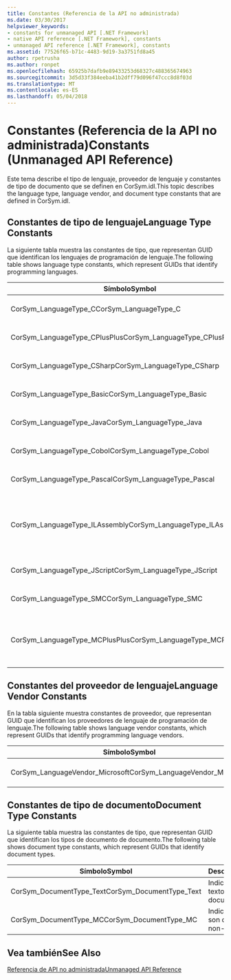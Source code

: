 ```yaml
---
title: Constantes (Referencia de la API no administrada)
ms.date: 03/30/2017
helpviewer_keywords:
- constants for unmanaged API [.NET Framework]
- native API reference [.NET Framework], constants
- unmanaged API reference [.NET Framework], constants
ms.assetid: 77526f65-b71c-4483-9d19-3a3751fd8a45
author: rpetrusha
ms.author: ronpet
ms.openlocfilehash: 65925b7dafb9e89433253d68327c488365674963
ms.sourcegitcommit: 3d5d33f384eeba41b2dff79d096f47ccc8d8f03d
ms.translationtype: MT
ms.contentlocale: es-ES
ms.lasthandoff: 05/04/2018
---
```

# <a name="constants-unmanaged-api-reference"></a><span data-ttu-id="6d5b7-102">Constantes (Referencia de la API no administrada)</span><span class="sxs-lookup"><span data-stu-id="6d5b7-102">Constants (Unmanaged API Reference)</span></span>
<span data-ttu-id="6d5b7-103">Este tema describe el tipo de lenguaje, proveedor de lenguaje y constantes de tipo de documento que se definen en CorSym.idl.</span><span class="sxs-lookup"><span data-stu-id="6d5b7-103">This topic describes the language type, language vendor, and document type constants that are defined in CorSym.idl.</span></span>  
  
## <a name="language-type-constants"></a><span data-ttu-id="6d5b7-104">Constantes de tipo de lenguaje</span><span class="sxs-lookup"><span data-stu-id="6d5b7-104">Language Type Constants</span></span>  
 <span data-ttu-id="6d5b7-105">La siguiente tabla muestra las constantes de tipo, que representan GUID que identifican los lenguajes de programación de lenguaje.</span><span class="sxs-lookup"><span data-stu-id="6d5b7-105">The following table shows language type constants, which represent GUIDs that identify programming languages.</span></span>  
  
|<span data-ttu-id="6d5b7-106">Símbolo</span><span class="sxs-lookup"><span data-stu-id="6d5b7-106">Symbol</span></span>|<span data-ttu-id="6d5b7-107">Descripción</span><span class="sxs-lookup"><span data-stu-id="6d5b7-107">Description</span></span>|  
|------------|-----------------|  
|<span data-ttu-id="6d5b7-108">CorSym_LanguageType_C</span><span class="sxs-lookup"><span data-stu-id="6d5b7-108">CorSym_LanguageType_C</span></span>|<span data-ttu-id="6d5b7-109">Indica el lenguaje c.</span><span class="sxs-lookup"><span data-stu-id="6d5b7-109">Indicates the C language.</span></span>|  
|<span data-ttu-id="6d5b7-110">CorSym_LanguageType_CPlusPlus</span><span class="sxs-lookup"><span data-stu-id="6d5b7-110">CorSym_LanguageType_CPlusPlus</span></span>|<span data-ttu-id="6d5b7-111">Indica el lenguaje C++.</span><span class="sxs-lookup"><span data-stu-id="6d5b7-111">Indicates the C++ language.</span></span>|  
|<span data-ttu-id="6d5b7-112">CorSym_LanguageType_CSharp</span><span class="sxs-lookup"><span data-stu-id="6d5b7-112">CorSym_LanguageType_CSharp</span></span>|<span data-ttu-id="6d5b7-113">Indica el lenguaje C#.</span><span class="sxs-lookup"><span data-stu-id="6d5b7-113">Indicates the C# language.</span></span>|  
|<span data-ttu-id="6d5b7-114">CorSym_LanguageType_Basic</span><span class="sxs-lookup"><span data-stu-id="6d5b7-114">CorSym_LanguageType_Basic</span></span>|<span data-ttu-id="6d5b7-115">Indica el idioma básico.</span><span class="sxs-lookup"><span data-stu-id="6d5b7-115">Indicates the Basic language.</span></span>|  
|<span data-ttu-id="6d5b7-116">CorSym_LanguageType_Java</span><span class="sxs-lookup"><span data-stu-id="6d5b7-116">CorSym_LanguageType_Java</span></span>|<span data-ttu-id="6d5b7-117">Indica el idioma de Java.</span><span class="sxs-lookup"><span data-stu-id="6d5b7-117">Indicates the Java language.</span></span>|  
|<span data-ttu-id="6d5b7-118">CorSym_LanguageType_Cobol</span><span class="sxs-lookup"><span data-stu-id="6d5b7-118">CorSym_LanguageType_Cobol</span></span>|<span data-ttu-id="6d5b7-119">Indica el lenguaje COBOL.</span><span class="sxs-lookup"><span data-stu-id="6d5b7-119">Indicates the COBOL language.</span></span>|  
|<span data-ttu-id="6d5b7-120">CorSym_LanguageType_Pascal</span><span class="sxs-lookup"><span data-stu-id="6d5b7-120">CorSym_LanguageType_Pascal</span></span>|<span data-ttu-id="6d5b7-121">Indica el lenguaje Pascal.</span><span class="sxs-lookup"><span data-stu-id="6d5b7-121">Indicates the Pascal language.</span></span>|  
|<span data-ttu-id="6d5b7-122">CorSym_LanguageType_ILAssembly</span><span class="sxs-lookup"><span data-stu-id="6d5b7-122">CorSym_LanguageType_ILAssembly</span></span>|<span data-ttu-id="6d5b7-123">Indica el código de ensamblado de lenguaje intermedio (MSIL) de Microsoft.</span><span class="sxs-lookup"><span data-stu-id="6d5b7-123">Indicates the Microsoft intermediate language (MSIL) assembly code.</span></span>|  
|<span data-ttu-id="6d5b7-124">CorSym_LanguageType_JScript</span><span class="sxs-lookup"><span data-stu-id="6d5b7-124">CorSym_LanguageType_JScript</span></span>|<span data-ttu-id="6d5b7-125">Indica el lenguaje JScript.</span><span class="sxs-lookup"><span data-stu-id="6d5b7-125">Indicates the JScript language.</span></span>|  
|<span data-ttu-id="6d5b7-126">CorSym_LanguageType_SMC</span><span class="sxs-lookup"><span data-stu-id="6d5b7-126">CorSym_LanguageType_SMC</span></span>|<span data-ttu-id="6d5b7-127">Indica el lenguaje de SMC.</span><span class="sxs-lookup"><span data-stu-id="6d5b7-127">Indicates the SMC language.</span></span>|  
|<span data-ttu-id="6d5b7-128">CorSym_LanguageType_MCPlusPlus</span><span class="sxs-lookup"><span data-stu-id="6d5b7-128">CorSym_LanguageType_MCPlusPlus</span></span>|<span data-ttu-id="6d5b7-129">Indica el lenguaje C++ habilitado para .NET Framework.</span><span class="sxs-lookup"><span data-stu-id="6d5b7-129">Indicates the C++ language enabled for the .NET Framework.</span></span>|  
  
## <a name="language-vendor-constants"></a><span data-ttu-id="6d5b7-130">Constantes del proveedor de lenguaje</span><span class="sxs-lookup"><span data-stu-id="6d5b7-130">Language Vendor Constants</span></span>  
 <span data-ttu-id="6d5b7-131">En la tabla siguiente muestra constantes de proveedor, que representan GUID que identifican los proveedores de lenguaje de programación de lenguaje.</span><span class="sxs-lookup"><span data-stu-id="6d5b7-131">The following table shows language vendor constants, which represent GUIDs that identify programming language vendors.</span></span>  
  
|<span data-ttu-id="6d5b7-132">Símbolo</span><span class="sxs-lookup"><span data-stu-id="6d5b7-132">Symbol</span></span>|<span data-ttu-id="6d5b7-133">Descripción</span><span class="sxs-lookup"><span data-stu-id="6d5b7-133">Description</span></span>|  
|------------|-----------------|  
|<span data-ttu-id="6d5b7-134">CorSym_LanguageVendor_Microsoft</span><span class="sxs-lookup"><span data-stu-id="6d5b7-134">CorSym_LanguageVendor_Microsoft</span></span>|<span data-ttu-id="6d5b7-135">Indica que Microsoft.</span><span class="sxs-lookup"><span data-stu-id="6d5b7-135">Indicates Microsoft.</span></span>|  
  
## <a name="document-type-constants"></a><span data-ttu-id="6d5b7-136">Constantes de tipo de documento</span><span class="sxs-lookup"><span data-stu-id="6d5b7-136">Document Type Constants</span></span>  
 <span data-ttu-id="6d5b7-137">La siguiente tabla muestra las constantes de tipo, que representan GUID que identifican los tipos de documento de documento.</span><span class="sxs-lookup"><span data-stu-id="6d5b7-137">The following table shows document type constants, which represent GUIDs that identify document types.</span></span>  
  
|<span data-ttu-id="6d5b7-138">Símbolo</span><span class="sxs-lookup"><span data-stu-id="6d5b7-138">Symbol</span></span>|<span data-ttu-id="6d5b7-139">Descripción</span><span class="sxs-lookup"><span data-stu-id="6d5b7-139">Description</span></span>|  
|------------|-----------------|  
|<span data-ttu-id="6d5b7-140">CorSym_DocumentType_Text</span><span class="sxs-lookup"><span data-stu-id="6d5b7-140">CorSym_DocumentType_Text</span></span>|<span data-ttu-id="6d5b7-141">Indica un documento de texto.</span><span class="sxs-lookup"><span data-stu-id="6d5b7-141">Indicates a text document.</span></span>|  
|<span data-ttu-id="6d5b7-142">CorSym_DocumentType_MC</span><span class="sxs-lookup"><span data-stu-id="6d5b7-142">CorSym_DocumentType_MC</span></span>|<span data-ttu-id="6d5b7-143">Indica un documento no son de texto.</span><span class="sxs-lookup"><span data-stu-id="6d5b7-143">Indicates a non-text document.</span></span>|  
  
## <a name="see-also"></a><span data-ttu-id="6d5b7-144">Vea también</span><span class="sxs-lookup"><span data-stu-id="6d5b7-144">See Also</span></span>  
 [<span data-ttu-id="6d5b7-145">Referencia de API no administrada</span><span class="sxs-lookup"><span data-stu-id="6d5b7-145">Unmanaged API Reference</span></span>](../../../docs/framework/unmanaged-api/index.md)
